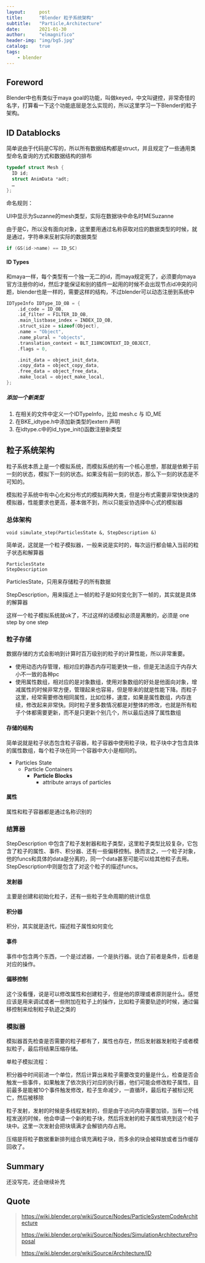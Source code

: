 ```yaml
---
layout:     post
title:      "Blender 粒子系统架构"
subtitle:   "Particle,Architecture"
date:       2021-01-30
author:     "elmagnifico"
header-img: "img/bg5.jpg"
catalog:    true
tags:
    - blender
---
```


## Foreword

Blender中也有类似于maya goal的功能，叫做keyed，中文叫键控，非常奇怪的名字，打算看一下这个功能底层是怎么实现的，所以这里学习一下Blender的粒子架构。



## ID Datablocks

简单说由于代码是C写的，所以所有数据结构都是struct，并且规定了一些通用类型命名查询的方式和数据结构的排布

```c
typedef struct Mesh {
  ID id;
  struct AnimData *adt;
  …
};
```



命名规则：

UI中显示为Suzanne的mesh类型，实际在数据块中命名时MESuzanne

由于是C，所以没有面向对象，这里要用通过名称获取对应的数据类型的时候，就是通过，字符串来反射实际的数据类型

```c
if (GS(id->name) == ID_SC)
```



#### ID Types

和maya一样，每个类型有一个独一无二的id，而maya规定死了，必须要向maya官方注册你的id，然后才能保证和别的插件一起用的时候不会出现节点id冲突的问题，blender也是一样的，需要这样的结构，不过blender可以动态注册到系统中

```c
IDTypeInfo IDType_ID_OB = {
    .id_code = ID_OB,
    .id_filter = FILTER_ID_OB,
    .main_listbase_index = INDEX_ID_OB,
    .struct_size = sizeof(Object),
    .name = "Object",
    .name_plural = "objects",
    .translation_context = BLT_I18NCONTEXT_ID_OBJECT,
    .flags = 0,

    .init_data = object_init_data,
    .copy_data = object_copy_data,
    .free_data = object_free_data,
    .make_local = object_make_local,
};
```



##### 添加一个新类型

1. 在相关的文件中定义一个IDTypeInfo，比如 mesh.c 与 ID_ME
2. 在BKE_idtype.h中添加新类型的extern 声明
3. 在idtype.c中的id_type_init()函数注册新类型



## 粒子系统架构

粒子系统本质上是一个模拟系统，而模拟系统的有一个核心思想，那就是依赖于前一刻的状态，模拟下一刻的状态。如果没有前一刻的状态，那么下一刻的状态是不可知的。

模拟粒子系统中有中心化和分布式的模拟两种大类，但是分布式需要非常快快速的模拟器，性能要求也更高，基本做不到，所以只能妥协选择中心式的模拟器



### 总体架构

```
void simulate_step(ParticlesState &, StepDescription &)
```

简单说，这就是一个粒子模拟器，一般来说是实时的，每次运行都会输入当前的粒子状态和解算器

```
ParticlesState
StepDescription 
```

ParticlesState，只用来存储粒子的所有数据

StepDescription，用来描述上一帧的粒子是如何变化到下一帧的，其实就是具体的解算器



这样一个粒子模拟系统就ok了，不过这样的话模拟必须是离散的，必须是 one step by one step



### 粒子存储

数据存储的方式会影响到计算时百万级别的粒子的计算性能，所以非常重要。

- 使用动态内存管理，相对应的静态内存可能更快一些，但是无法适应于内存大小不一致的各种pc
- 使用属性数组，相对应的是对象数组，使用对象数组的好处是他面向对象，增减属性的时候非常方便，管理起来也容易，但是带来的就是性能下降。而粒子这里，经常需要修改相同属性，比如位移，速度，如果是属性数组，内存连续，修改起来非常快。同时粒子里多数情况都是对整体的修改，也就是所有粒子个体都需要更新，而不是只更新个别几个，所以最后选择了属性数组



#### 存储的结构

简单说就是粒子状态包含粒子容器，粒子容器中使用粒子块，粒子块中才包含具体的属性数组，每个粒子块在同一个容器中大小是相同的。

- Particles State
  - Particle Containers
    - **Particle Blocks**
      - attribute arrays of particles 



#### 属性

属性和粒子容器都是通过名称识别的



### 结算器

StepDescription 中包含了粒子发射器和粒子类型，这里粒子类型比较复杂，它包含了粒子的属性、事件、积分器、还有一些偏移控制。换而言之，一个粒子对象，他的funcs和具体的data是分离的，同一个data甚至可能可以给其他粒子去用。StepDescription中则是包含了对这个粒子的描述funcs。



#### 发射器

主要是创建和初始化粒子，还有一些粒子生命周期的统计信息



#### 积分器

积分，其实就是迭代，描述粒子属性如何变化



#### 事件

事件中包含两个东西，一个是过滤器，一个是执行器。说白了前者是条件，后者是对应的操作。



#### 偏移控制

这个没看懂，说是可以修改属性和创建粒子，但是他的原理或者原则是什么。感觉应该是用来调试或者一些附加在粒子上的操作，比如粒子需要轨迹的时候，通过偏移控制来绘制粒子轨迹之类的



### 模拟器

模拟器首先检查是否需要的粒子都有了，属性也存在，然后发射器发射粒子或者模拟粒子，最后将结果压缩存储。



单粒子模拟流程：

积分器中时间前进一个单位，然后计算出来粒子需要改变的量是什么，检查是否会触发一些事件，如果触发了依次执行对应的执行器，他们可能会修改粒子属性，目前最多是能被10个事件触发修改，粒子生命减少，一直循环，最后粒子被标记死亡，然后被移除



粒子发射，发射的时候是多线程发射的，但是由于访问内存需要加锁，当有一个线程发送的时候，他会申请一个新的粒子块，然后将发射的粒子属性填充到这个粒子块中。这里一次发射会把块填满才会解锁内存占用。



压缩是将粒子数据重新排列组合填充满粒子块，而多余的块会被释放或者当作缓存回收了。



## Summary

还没写完，还会继续补充



## Quote

> https://wiki.blender.org/wiki/Source/Nodes/ParticleSystemCodeArchitecture
>
> https://wiki.blender.org/wiki/Source/Nodes/SimulationArchitectureProposal
>
> https://wiki.blender.org/wiki/Source/Architecture/ID

